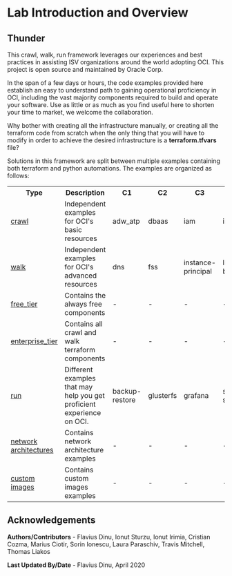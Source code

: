 # Lab Introduction and Overview #

## Thunder

This crawl, walk, run framework leverages our experiences and best practices in assisting
ISV organizations around the world adopting OCI. This project is open source and maintained by Oracle Corp. 

In the span of a few days or hours, the code examples provided here establish an easy to understand path to gaining operational proficiency in OCI, including the vast majority components required to build and operate your software. Use as little or as much as you find useful here to shorten your time to market, we welcome the collaboration.

Why bother with creating all the infrastructure manually, or creating all the terraform code from scratch when the only thing that you will have to modify in order to achieve the desired infrastructure is a **terraform.tfvars** file?

Solutions in this framework are split between multiple examples containing both terraform and python automations.
The examples are organized as follows:

<table>
  <tr>
    <th width="10">Type</th>
    <th width="200">Description</th>
    <th width="10">C1</th>
    <th width="10">C2</th>
    <th width="10">C3</th>
    <th width="10">C4</th>
    <th width="10">C5</th>
    <th width="10">C6</th>
    <th width="10">C7</th>
    <th width="10">C8</th>
  </tr>
  <tr>
    <td><a href="?lab=lab-4-crawl-walk">crawl</td>
    <td>Independent examples for OCI's basic resources</td>
    <td>adw_atp</td>
    <td>dbaas</td>
    <td>iam</td>
    <td>instances</td>
    <td>network</td>
    <td>-</td>
    <td>-</td>
    <td>-</td>
  </tr>
  <tr>
    <td><a href="?lab=lab-4-crawl-walk">walk</td>
    <td>Independent examples for OCI's advanced resources</td>
    <td>dns</td>
    <td>fss</td>
    <td>instance-principal</td>
    <td>load-balancer</td>
    <td>object-storage</td>
    <td>-</td>
    <td>-</td>
    <td>-</td>
  </tr>
  <tr>
    <td><a href="?lab=lab-5-free-tier">free_tier</td>
    <td>Contains the always free components</td>
    <td>-</td>
    <td>-</td>
    <td>-</td>
    <td>-</td>
    <td>-</td>
    <td>-</td>
    <td>-</td>
    <td>-</td>
  </tr>
  <tr>
    <td><a href="?lab=lab-6-enterprise-tier">enterprise_tier</td>
    <td>Contains all crawl and walk terraform components</td>
    <td>-</td>
    <td>-</td>
    <td>-</td>
    <td>-</td>
    <td>-</td>
    <td>-</td>
    <td>-</td>
    <td>-</td>
  </tr>
  <tr>
    <td><a href="?lab=lab-7-run-examples">run</td>
    <td>Different examples that may help you get proficient experience on OCI.</td>
    <td>backup-restore</td>
    <td>glusterfs</td>
    <td>grafana</td>
    <td>start-stop</td>
    <td>asg</td>
    <td>remote-peering</td>
    <td>kms</td>
    <td>waas</td>
  </tr>
  <tr>
    <td><a href="?lab=lab-8-network-architectures">network architectures</td>
    <td>Contains network architecture examples</td>
    <td>-</td>
    <td>-</td>
    <td>-</td>
    <td>-</td>
    <td>-</td>
    <td>-</td>
    <td>-</td>
    <td>-</td>
  </tr>
    <tr>
    <td><a href="?lab=lab-9-custom-images">custom images</td>
    <td>Contains custom images examples</td>
    <td>-</td>
    <td>-</td>
    <td>-</td>
    <td>-</td>
    <td>-</td>
    <td>-</td>
    <td>-</td>
    <td>-</td>
  </tr>
</table>

## Acknowledgements

**Authors/Contributors** - Flavius Dinu, Ionut Sturzu, Ionut Irimia, Cristian Cozma, Marius Ciotir, Sorin Ionescu, Laura Paraschiv, Travis Mitchell, Thomas Liakos 

**Last Updated By/Date** - Flavius Dinu, April 2020